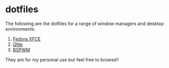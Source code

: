 # dotfiles

The following are the dotfiles for a range of window managers and desktop environments:

1. [Fedora XFCE](https://github.com/dajhub/dotfiles/tree/master/Fedora%20-%20xfce)
2. [Qtile](https://github.com/dajhub/dotfiles/tree/master/qtile)
3. [BSPWM](https://github.com/dajhub/dotfiles/tree/master/BSPWM)

They are for my personal use but feel free to browse!!
